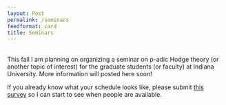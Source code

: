```yaml
---
layout: Post
permalink: /seminars
feedformat: card
title: Seminars
---
```

<br/>
This fall I am planning on organizing a seminar on p-adic Hodge theory (or another topic of interest) for the graduate students (or faculty) at Indiana University. More information will posted here soon!

If you already know what your schedule looks like, please submit [this survey](https://www.when2meet.com/?19957395-gEG9R) so I can start to see when people are available.

